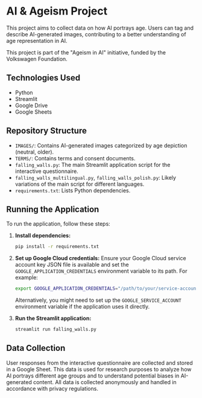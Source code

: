 # AI & Ageism Project

This project aims to collect data on how AI portrays age. Users can tag and describe AI-generated images, contributing to a better understanding of age representation in AI.

This project is part of the "Ageism in AI" initiative, funded by the Volkswagen Foundation.

## Technologies Used

* Python
* Streamlit
* Google Drive
* Google Sheets

## Repository Structure

*   `IMAGES/`: Contains AI-generated images categorized by age depiction (neutral, older).
*   `TERMS/`: Contains terms and consent documents.
*   `falling_walls.py`: The main Streamlit application script for the interactive questionnaire.
*   `falling_walls_multilingual.py`, `falling_walls_polish.py`: Likely variations of the main script for different languages.
*   `requirements.txt`: Lists Python dependencies.

## Running the Application

To run the application, follow these steps:

1.  **Install dependencies:**
    ```bash
    pip install -r requirements.txt
    ```

2.  **Set up Google Cloud credentials:**
    Ensure your Google Cloud service account key JSON file is available and set the `GOOGLE_APPLICATION_CREDENTIALS` environment variable to its path. For example:
    ```bash
    export GOOGLE_APPLICATION_CREDENTIALS="/path/to/your/service-account-key.json"
    ```
    Alternatively, you might need to set up the `GOOGLE_SERVICE_ACCOUNT` environment variable if the application uses it directly.

3.  **Run the Streamlit application:**
    ```bash
    streamlit run falling_walls.py
    ```

## Data Collection

User responses from the interactive questionnaire are collected and stored in a Google Sheet. This data is used for research purposes to analyze how AI portrays different age groups and to understand potential biases in AI-generated content. All data is collected anonymously and handled in accordance with privacy regulations.
